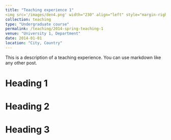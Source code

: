 ```yaml
---
title: "Teaching experience 1" 
<img src='/images/den4.png' width="230" align="left" style="margin-right:50px">  
collection: teaching
type: "Undergraduate course"
permalink: /teaching/2014-spring-teaching-1
venue: "University 1, Department"
date: 2014-01-01
location: "City, Country"
---
```

This is a description of a teaching experience. You can use markdown like any other post.

Heading 1
======

Heading 2
======

Heading 3
======
